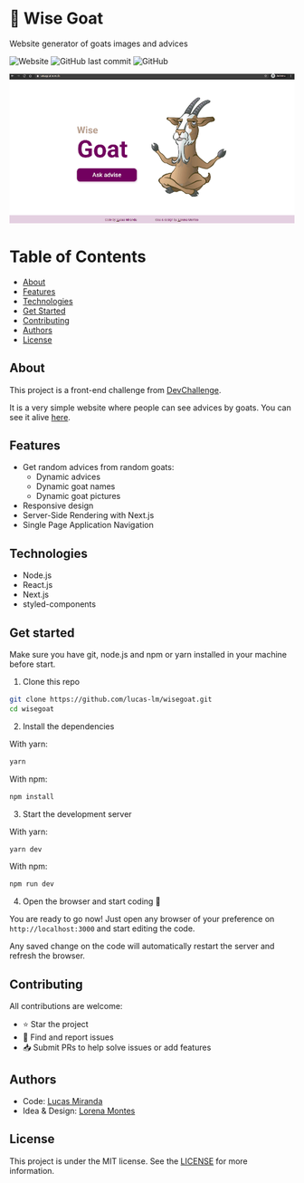 # :goat: Wise Goat

Website generator of goats images and advices

![Website](https://img.shields.io/website?down_message=dead&label=website&up_message=alive&url=https%3A%2F%2Fwisegoat.now.sh)
![GitHub last commit](https://img.shields.io/github/last-commit/lucas-lm/wisegoat)
![GitHub](https://img.shields.io/github/license/lucas-lm/wisegoat)

<p align='center'>
  <img src='./public/wisegoat.gif' width='auto' height='auto' alt='Wise Goat demo' />
</p>


# Table of Contents
<!--ts-->
  * [About](#about)
  * [Features](#features)
  * [Technologies](#technologies)
  * [Get Started](#get-started)
  * [Contributing](#contributing)
  * [Authors](#authors)
  * [License](#license)   
<!--te-->

## About

This project is a front-end challenge from [DevChallenge](https://devchallenge.com.br).

It is a very simple website where people can see advices by goats. You can see it alive [here](https://wisegoat.now.sh).

## Features

- Get random advices from random goats:
  - Dynamic advices
  - Dynamic goat names
  - Dynamic goat pictures
- Responsive design
- Server-Side Rendering with Next.js
- Single Page Application Navigation

## Technologies

- Node.js
- React.js
- Next.js
- styled-components

## Get started

Make sure you have git, node.js and npm or yarn installed in your machine before start.

1. Clone this repo

```bash
git clone https://github.com/lucas-lm/wisegoat.git
cd wisegoat
```

2. Install the dependencies

With yarn:
```bash
yarn
```

With npm:
```bash
npm install
```

3. Start the development server

With yarn:
```bash
yarn dev
```

With npm:
```bash
npm run dev
```

4. Open the browser and start coding 🎉

You are ready to go now! Just open any browser of your preference on ```http://localhost:3000``` and start editing the code.

Any saved change on the code will automatically restart the server and refresh the browser.

## Contributing

All contributions are welcome:

- ⭐️ Star the project
- 🐛 Find and report issues
- 📥 Submit PRs to help solve issues or add features

## Authors

- Code: [Lucas Miranda](https://github.com/lucas-lm)
- Idea & Design: [Lorena Montes](http://github.com/lorenalgm)

## License

This project is under the MIT license. See the [LICENSE](https://github.com/lucas-lm/wisegoat/blob/master/LICENSE) for more information.
